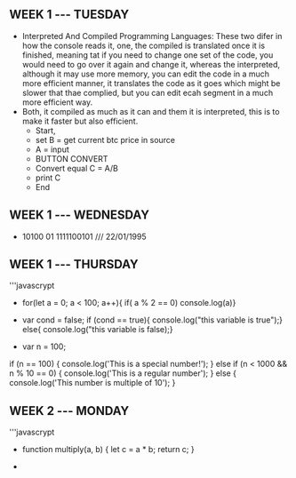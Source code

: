 ## WEEK 1 --- TUESDAY
- Interpreted And Compiled Programming Languages:   These two difer in how the console reads it, one, the compiled is translated once it is finished, meaning tat if you need to change one set of the code, you would need to go over it again and change it, whereas the interpreted, although it may use more memory, you can edit the code in a much more efficient manner, it translates the code as it goes which might be slower that thae complied, but you can edit ecah segment in a much more efficient way.
- Both, it compiled as much as it can and them it is interpreted, this is to make it faster but also efficient.
  - Start, 
  - set B = get current btc price in source
  - A = input
  - BUTTON CONVERT 
  - Convert equal C = A/B
  - print C
  - End

## WEEK 1 --- WEDNESDAY
- 10100 01 1111100101   /// 22/01/1995

## WEEK 1 --- THURSDAY
'''javascrypt
- for(let a = 0; a < 100; a++){
  if( a % 2 == 0)
  console.log(a)}



- var cond = false;
if (cond == true){ 
console.log("this variable is true");}
else{ console.log("this variable is false);}



- var n = 100;

if (n == 100) {
  console.log('This is a special number!');
} else
if (n < 1000 && n % 10 == 0) {
  console.log('This is a regular number');
} else {
  console.log('This number is multiple of 10');
}


## WEEK 2 --- MONDAY
'''javascrypt

- function multiply(a, b) {
  let c = a * b;
  return c;
}

- 
